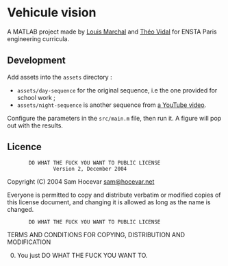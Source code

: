 # Vehicule vision

A MATLAB project made by [Louis Marchal](https://github.com/piirios) and [Théo Vidal](https://github.com/theovidal) for ENSTA Paris engineering curricula.

## Development

Add assets into the `assets` directory :

- `assets/day-sequence` for the original sequence, i.e the one provided for school work ;
- `assets/night-sequence` is another sequence from [a YouTube video](https://www.youtube.com/watch?v=gmGJ4BaBvfY&t=895s&pp=ygUVbmlnaHQgYmlrZSByaWRlIHBhcmlz).

Configure the parameters in the `src/main.m` file, then run it. A figure will pop out with the results.

## Licence

           DO WHAT THE FUCK YOU WANT TO PUBLIC LICENSE
                   Version 2, December 2004
 
Copyright (C) 2004 Sam Hocevar <sam@hocevar.net>

Everyone is permitted to copy and distribute verbatim or modified
copies of this license document, and changing it is allowed as long
as the name is changed.
 
           DO WHAT THE FUCK YOU WANT TO PUBLIC LICENSE
  TERMS AND CONDITIONS FOR COPYING, DISTRIBUTION AND MODIFICATION

 0. You just DO WHAT THE FUCK YOU WANT TO.